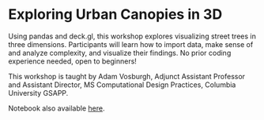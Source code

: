 # Exploring Urban Canopies in 3D

Using pandas and deck.gl, this workshop explores visualizing street trees in three dimensions. Participants will learn how to import data, make sense of and analyze complexity, and visualize their findings. No prior coding experience needed, open to beginners!

This workshop is taught by Adam Vosburgh, Adjunct Assistant Professor and Assistant Director, MS Computational Design Practices, Columbia University GSAPP.

Notebook also available [here](https://colab.research.google.com/drive/1WVZgoUhb92THPsIaTOSb1kKLXtxhMpqT?usp=sharing).
